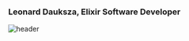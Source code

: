 ### Leonard Dauksza, Elixir Software Developer
![header](https://user-images.githubusercontent.com/843024/209872629-dd91c76a-210b-41d7-8a11-f5688b7a52d2.png)

